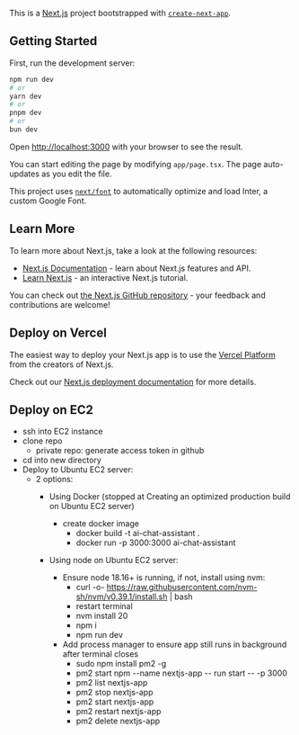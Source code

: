 This is a [Next.js](https://nextjs.org/) project bootstrapped with [`create-next-app`](https://github.com/vercel/next.js/tree/canary/packages/create-next-app).

## Getting Started

First, run the development server:

```bash
npm run dev
# or
yarn dev
# or
pnpm dev
# or
bun dev
```

Open [http://localhost:3000](http://localhost:3000) with your browser to see the result.

You can start editing the page by modifying `app/page.tsx`. The page auto-updates as you edit the file.

This project uses [`next/font`](https://nextjs.org/docs/basic-features/font-optimization) to automatically optimize and load Inter, a custom Google Font.

## Learn More

To learn more about Next.js, take a look at the following resources:

- [Next.js Documentation](https://nextjs.org/docs) - learn about Next.js features and API.
- [Learn Next.js](https://nextjs.org/learn) - an interactive Next.js tutorial.

You can check out [the Next.js GitHub repository](https://github.com/vercel/next.js/) - your feedback and contributions are welcome!

## Deploy on Vercel

The easiest way to deploy your Next.js app is to use the [Vercel Platform](https://vercel.com/new?utm_medium=default-template&filter=next.js&utm_source=create-next-app&utm_campaign=create-next-app-readme) from the creators of Next.js.

Check out our [Next.js deployment documentation](https://nextjs.org/docs/deployment) for more details.

## Deploy on EC2

- ssh into EC2 instance
- clone repo 
  - private repo: generate access token in github
- cd into new directory
- Deploy to Ubuntu EC2 server: 
  - 2 options:
    - Using Docker (stopped at Creating an optimized production build on Ubuntu EC2 server)
      - create docker image
        - docker build -t ai-chat-assistant .
        - docker run -p 3000:3000 ai-chat-assistant 

    - Using node on Ubuntu EC2 server:
      - Ensure node 18.16+ is running, if not, install using nvm:
        - curl -o- https://raw.githubusercontent.com/nvm-sh/nvm/v0.39.1/install.sh | bash
        - restart terminal
        - nvm install 20
        - npm i
        - npm run dev
      - Add process manager to ensure app still runs in background after terminal closes
        - sudo npm install pm2 -g
        - pm2 start npm --name nextjs-app -- run start -- -p 3000
        - pm2 list nextjs-app
        - pm2 stop nextjs-app
        - pm2 start nextjs-app
        - pm2 restart nextjs-app
        - pm2 delete nextjs-app


        
        